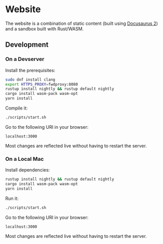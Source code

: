 # Website

The website is a combination of static content (built using
[Docusaurus 2](https://docusaurus.io/)) and a sandbox built with Rust/WASM.

## Development

### On a Devserver

Install the prerequisites:

```bash
sudo dnf install clang
export HTTPS_PROXY=fwdproxy:8080
rustup install nightly && rustup default nightly
cargo install wasm-pack wasm-opt
yarn install
```

Compile it:

```bash
./scripts/start.sh
```

Go to the following URI in your browser:

```
localhost:3000
```

Most changes are reflected live without having to restart the server.

### On a Local Mac

Install dependencies:

```bash
rustup install nightly && rustup default nightly
cargo install wasm-pack wasm-opt
yarn install
```

Run it:

```bash
./scripts/start.sh
```

Go to the following URI in your browser:

```
localhost:3000
```

Most changes are reflected live without having to restart the server.
